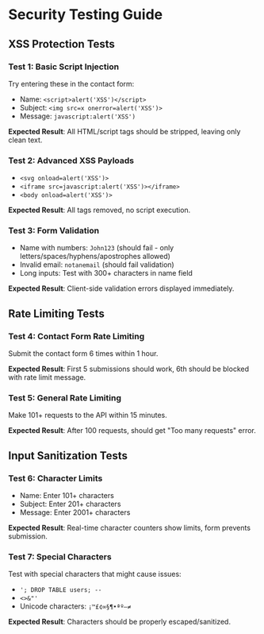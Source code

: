 # Security Testing Guide

## XSS Protection Tests

### Test 1: Basic Script Injection
Try entering these in the contact form:
- Name: `<script>alert('XSS')</script>`
- Subject: `<img src=x onerror=alert('XSS')>`
- Message: `javascript:alert('XSS')`

**Expected Result**: All HTML/script tags should be stripped, leaving only clean text.

### Test 2: Advanced XSS Payloads
- `<svg onload=alert('XSS')>`
- `<iframe src=javascript:alert('XSS')></iframe>`
- `<body onload=alert('XSS')>`

**Expected Result**: All tags removed, no script execution.

### Test 3: Form Validation
- Name with numbers: `John123` (should fail - only letters/spaces/hyphens/apostrophes allowed)
- Invalid email: `notanemail` (should fail validation)
- Long inputs: Test with 300+ characters in name field

**Expected Result**: Client-side validation errors displayed immediately.

## Rate Limiting Tests

### Test 4: Contact Form Rate Limiting
Submit the contact form 6 times within 1 hour.

**Expected Result**: First 5 submissions should work, 6th should be blocked with rate limit message.

### Test 5: General Rate Limiting
Make 101+ requests to the API within 15 minutes.

**Expected Result**: After 100 requests, should get "Too many requests" error.

## Input Sanitization Tests

### Test 6: Character Limits
- Name: Enter 101+ characters
- Subject: Enter 201+ characters  
- Message: Enter 2001+ characters

**Expected Result**: Real-time character counters show limits, form prevents submission.

### Test 7: Special Characters
Test with special characters that might cause issues:
- `'; DROP TABLE users; --`
- `<>&"'`
- Unicode characters: `¡™£¢∞§¶•ªº–≠`

**Expected Result**: Characters should be properly escaped/sanitized.